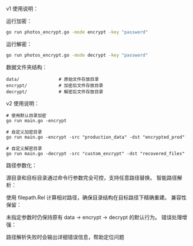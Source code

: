 v1 使用说明：

运行加密：

```bash
go run photos_encrypt.go -mode encrypt -key "password"
```

运行解密：

```bash
go run photos_encrypt.go -mode decrypt -key "password"
```

数据文件夹结构：

```
data/               # 原始文件存放目录
encrypt/            # 加密后文件存放目录
decrypt/            # 解密后文件存放目录
```

v2 使用说明：

```
# 使用默认目录加密
go run main.go -encrypt

# 自定义加密目录
go run main.go -encrypt -src "production_data" -dst "encrypted_prod"

# 自定义解密目录
go run main.go -decrypt -src "custom_encrypt" -dst "recovered_files"
```
路径参数化：

源目录和目标目录通过命令行参数完全可控，支持任意路径替换。
智能路径解析：

使用 filepath.Rel 计算相对路径，确保目录结构在目标路径下精确重建。
兼容性保留：

未指定参数时仍保持原有 data → encrypt → decrypt 的默认行为。
错误处理增强：

路径解析失败时会输出详细错误信息，帮助定位问题